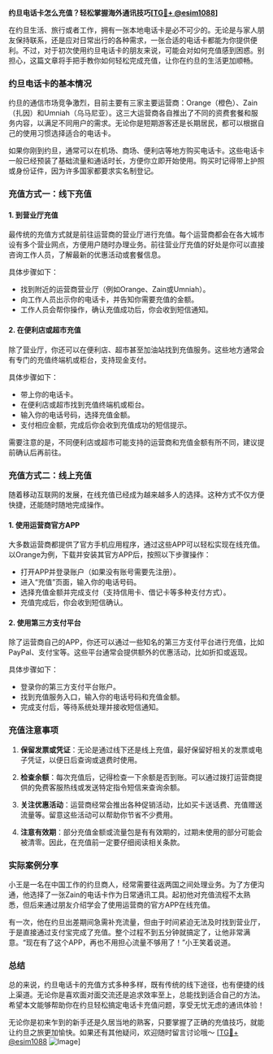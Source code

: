 **约旦电话卡怎么充值？轻松掌握海外通讯技巧[[TG💪+ @esim1088](https://t.me/s/esim1088)]**

在约旦生活、旅行或者工作，拥有一张本地电话卡是必不可少的。无论是与家人朋友保持联系，还是应对日常出行的各种需求，一张合适的电话卡都能为你提供便利。不过，对于初次使用约旦电话卡的朋友来说，可能会对如何充值感到困惑。别担心，这篇文章将手把手教你如何轻松完成充值，让你在约旦的生活更加顺畅。

### 约旦电话卡的基本情况

约旦的通信市场竞争激烈，目前主要有三家主要运营商：Orange（橙色）、Zain（扎因）和Umniah（乌马尼亚）。这三大运营商各自推出了不同的资费套餐和服务内容，以满足不同用户的需求。无论你是短期游客还是长期居民，都可以根据自己的使用习惯选择适合的电话卡。

如果你刚到约旦，通常可以在机场、商场、便利店等地方购买电话卡。这些电话卡一般已经预装了基础流量和通话时长，方便你立即开始使用。购买时记得带上护照或身份证件，因为许多国家都要求实名制登记。

### 充值方式一：线下充值

#### 1. 到营业厅充值
最传统的充值方式就是前往运营商的营业厅进行充值。每个运营商都会在各大城市设有多个营业网点，方便用户随时办理业务。前往营业厅充值的好处是你可以直接咨询工作人员，了解最新的优惠活动或套餐信息。

具体步骤如下：
- 找到附近的运营商营业厅（例如Orange、Zain或Umniah）。
- 向工作人员出示你的电话卡，并告知你需要充值的金额。
- 工作人员会帮你操作，确认充值成功后，你会收到短信通知。

#### 2. 在便利店或超市充值
除了营业厅，你还可以在便利店、超市甚至加油站找到充值服务。这些地方通常会有专门的充值终端机或柜台，支持现金支付。

具体步骤如下：
- 带上你的电话卡。
- 在便利店或超市找到充值终端机或柜台。
- 输入你的电话号码，选择充值金额。
- 支付相应金额，完成后你会收到充值成功的短信提示。

需要注意的是，不同便利店或超市可能支持的运营商和充值金额有所不同，建议提前确认后再前往。

### 充值方式二：线上充值

随着移动互联网的发展，在线充值已经成为越来越多人的选择。这种方式不仅方便快捷，还能随时随地完成操作。

#### 1. 使用运营商官方APP
大多数运营商都提供了官方手机应用程序，通过这些APP可以轻松实现在线充值。以Orange为例，下载并安装其官方APP后，按照以下步骤操作：

- 打开APP并登录账户（如果没有账号需要先注册）。
- 进入“充值”页面，输入你的电话号码。
- 选择充值金额并完成支付（支持信用卡、借记卡等多种支付方式）。
- 充值完成后，你会收到短信确认。

#### 2. 使用第三方支付平台
除了运营商自己的APP，你还可以通过一些知名的第三方支付平台进行充值，比如PayPal、支付宝等。这些平台通常会提供额外的优惠活动，比如折扣或返现。

具体步骤如下：
- 登录你的第三方支付平台账户。
- 找到充值服务入口，输入你的电话号码和充值金额。
- 完成支付后，等待系统处理并接收短信通知。

### 充值注意事项

1. **保留发票或凭证**：无论是通过线下还是线上充值，最好保留好相关的发票或电子凭证，以便日后查询或退费时使用。
   
2. **检查余额**：每次充值后，记得检查一下余额是否到账。可以通过拨打运营商提供的免费客服热线或发送特定指令短信来查询余额。

3. **关注优惠活动**：运营商经常会推出各种促销活动，比如买卡送话费、充值赠送流量等。留意这些活动可以帮助你节省不少费用。

4. **注意有效期**：部分充值金额或流量包是有有效期的，过期未使用的部分可能会被清零。因此，在充值前一定要仔细阅读相关条款。

### 实际案例分享

小王是一名在中国工作的约旦商人，经常需要往返两国之间处理业务。为了方便沟通，他选择了一张Zain的电话卡作为日常通讯工具。起初他对充值流程不太熟悉，但后来通过朋友介绍学会了使用运营商的官方APP在线充值。

有一次，他在约旦出差期间急需补充流量，但由于时间紧迫无法及时找到营业厅，于是直接通过支付宝完成了充值。整个过程不到五分钟就搞定了，让他非常满意。“现在有了这个APP，再也不用担心流量不够用了！”小王笑着说道。

### 总结

总的来说，约旦电话卡的充值方式多种多样，既有传统的线下途径，也有便捷的线上渠道。无论你是喜欢面对面交流还是追求效率至上，总能找到适合自己的方法。希望本文能够帮助你在约旦轻松搞定电话卡充值问题，享受无忧无虑的通讯体验！

无论你是初来乍到的新手还是久居当地的熟客，只要掌握了正确的充值技巧，就能让约旦之旅更加愉快。如果还有其他疑问，欢迎随时留言讨论哦～ [[TG💪+ @esim1088](https://t.me/s/esim1088) ![Image](https://i.postimg.cc/4NQfJmqS/Snipaste-2025-05-13-00-14-12.png)]